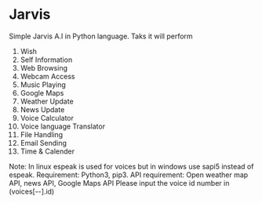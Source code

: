 # Jarvis
Simple Jarvis A.I in Python language.
Taks it will perform
1. Wish
2. Self Information
3. Web Browsing
4. Webcam Access
5. Music Playing
6. Google Maps
7. Weather Update
8. News Update
9. Voice Calculator
10. Voice language Translator
11. File Handling
12. Email Sending
13. Time & Calender

Note: In linux espeak is used for voices but in windows use sapi5 instead of espeak.
Requirement: Python3, pip3.
API requirement: Open weather map API, news API, Google Maps API
Please input the voice id number in (voices[--].id)
